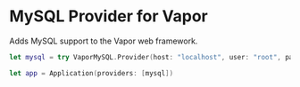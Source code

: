 # MySQL Provider for Vapor

Adds MySQL support to the Vapor web framework.


```swift
let mysql = try VaporMySQL.Provider(host: "localhost", user: "root", password: "", database: "birdwatcher")

let app = Application(providers: [mysql])
```
